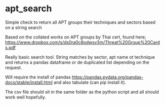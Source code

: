 # apt_search
Simple check to return all APT groups their techniques and sectors based on a string search

Based on the collated works on APT groups by Thai cert, found here;
https://www.dropbox.com/s/ds0ra0c8odwsv3m/Threat%20Group%20Cards.pdf

Really basic search tool. String matches by sector, apt name ot technique and returns a pandas dataframe or de duplicated list depending on the request.

Will require the install of pandas https://pandas.pydata.org/pandas-docs/stable/install.html  and also tabulate (can pip install it).

The csv file should sit in the same folder as the python script and all should work well hopefully.
